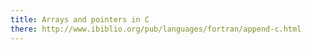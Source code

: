 ```yaml
---
title: Arrays and pointers in C
there: http://www.ibiblio.org/pub/languages/fortran/append-c.html
---
```

